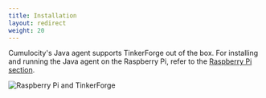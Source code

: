 ```yaml
---
title: Installation
layout: redirect
weight: 20
---
```


Cumulocity's Java agent supports TinkerForge out of the box. For installing and running the Java agent on the Raspberry Pi, refer to the [Raspberry Pi section](/devices/raspberry-pi). 

![Raspberry Pi and TinkerForge](/images/devices/tinkerforge/tinkerforge.jpg)
